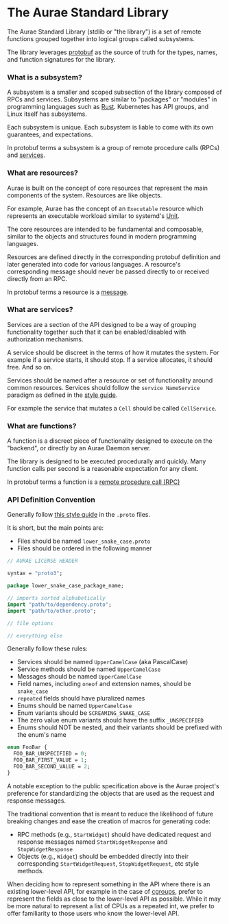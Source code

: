 # The Aurae Standard Library

The Aurae Standard Library (stdlib or "the library") is a set of remote functions grouped together into logical groups called subsystems.

The library leverages [protobuf](https://github.com/protocolbuffers/protobuf) as the source of truth for the types, names, and function signatures for the library.

### What is a subsystem?

A subsystem is a smaller and scoped subsection of the library composed of RPCs and services. Subsystems are similar to "packages" or "modules" in programming languages such as [Rust](https://github.com/rust-lang/rust/tree/master/library/core/src). Kubernetes has API groups, and Linux itself has subsystems.

Each subsystem is unique. Each subsystem is liable to come with its own guarantees, and expectations.

In protobuf terms a subsystem is a group of remote procedure calls (RPCs) and [services](https://protobuf.dev/reference/protobuf/proto3-spec/#service_definition).

### What are resources?

Aurae is built on the concept of core resources that represent the main components of the system. Resources are like objects.

For example, Aurae has the concept of an `Executable` resource which represents an executable workload similar to systemd's [Unit](https://www.freedesktop.org/software/systemd/man/systemd.unit.html).

The core resources are intended to be fundamental and composable, similar to the objects and structures found in modern programming languages.

Resources are defined directly in the corresponding protobuf definition and later generated into code for various languages. A resource's corresponding message should never be passed directly to or received directly from an RPC.

In protobuf terms a resource is a [message](https://protobuf.dev/programming-guides/proto3/#simple).

### What are services?

Services are a section of the API designed to be a way of grouping functionality together such that it can be enabled/disabled with authorization mechanisms.

A service should be discreet in the terms of how it mutates the system. For example if a service starts, it should stop. If a service allocates, it should free. And so on.

Services should be named after a resource or set of functionality around common resources.
Services should follow the `service NameService` paradigm as defined in the [style guide](https://protobuf.dev/programming-guides/style/).

For example the service that mutates a `Cell` should be called `CellService`.

### What are functions?

A function is a discreet piece of functionality designed to execute on the "backend", or directly by an Aurae Daemon server.

The library is designed to be executed procedurally and quickly. Many function calls per second is a reasonable expectation for any client.

In protobuf terms a function is a [remote procedure call (RPC)](https://protobuf.dev/programming-guides/proto3/#services)

### API Definition Convention

Generally follow [this style guide](https://protobuf.dev/programming-guides/style/) in the `.proto` files.

It is short, but the main points are:

- Files should be named `lower_snake_case.proto`
- Files should be ordered in the following manner

```proto
// AURAE LICENSE HEADER

syntax = "proto3";

package lower_snake_case_package_name;

// imports sorted alphabetically
import "path/to/dependency.proto";
import "path/to/other.proto";

// file options

// everything else

```

Generally follow these rules:

- Services should be named `UpperCamelCase` (aka PascalCase)
- Service methods should be named `UpperCamelCase`
- Messages should be named `UpperCamelCase`
- Field names, including `oneof` and extension names, should be `snake_case`
- `repeated` fields should have pluralized names
- Enums should be named `UpperCamelCase`
- Enum variants should be `SCREAMING_SNAKE_CASE`
- The zero value enum variants should have the suffix `_UNSPECIFIED`
- Enums should NOT be nested, and their variants should be prefixed with the enum's name

```proto
enum FooBar {
  FOO_BAR_UNSPECIFIED = 0;
  FOO_BAR_FIRST_VALUE = 1;
  FOO_BAR_SECOND_VALUE = 2;
}
```

A notable exception to the public specification above is the Aurae project's preference for standardizing the objects that are used as the request and response messages.

The traditional convention that is meant to reduce the likelihood of future breaking changes and ease the creation of macros for generating code:

- RPC methods (e.g., `StartWidget`) should have dedicated request and response messages named `StartWidgetResponse` and `StopWidgetResponse`
- Objects (e.g., `Widget`) should be embedded directly into their corresponding `StartWidgetRequest`, `StopWidgetRequest`, etc style methods.

When deciding how to represent something in the API where there is an existing lower-level API, for example in the case of [cgroups](https://docs.kernel.org/admin-guide/cgroup-v2.html), prefer to represent the fields as close to the lower-level API as possible.  While it may be more natural to represent a list of CPUs as a repeated int, we prefer to offer familiarity to those users who know the lower-level API.

